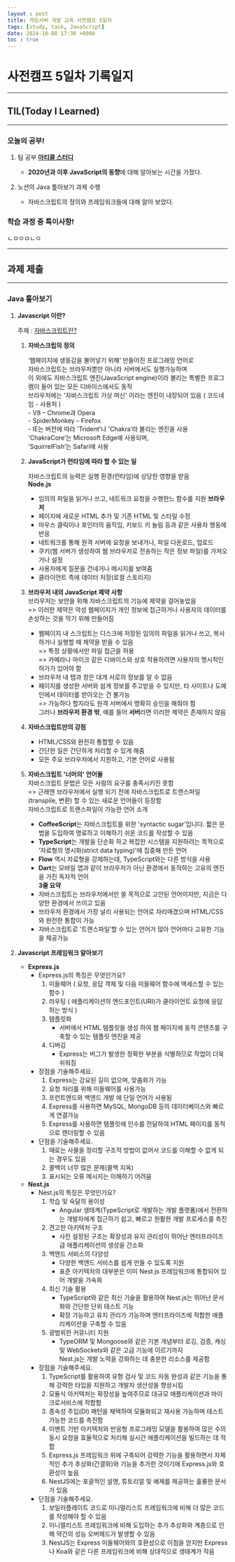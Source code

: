 ```yaml
---
layout : post
title: 게임서버 개발 교육 사전캠프 5일차
tags: [study, task, JavaScript]
date: 2024-10-08 17:30 +0900
toc : true
---
```


# 사전캠프 5일차 기록일지

---

## TIL(Today I Learned)

---

### 오늘의 공부!

1. 팀 공부 [**아티클 스터디**](https://www.notion.so/1196cbfc0b9380158553eb2fc556ad4e?pvs=4)
    - **2020년과 이후 JavaScript의 동향**에 대해 알아보는 시간을 가졌다.

2. 노션의 Java 톺아보기 과제 수행
    - 자바스크립트의 정의와 프레임워크들에 대해 알아 보았다.


### 학습 과정 중 특이사항!

ㄴㅁㅇㅁㄴㅇ

---

## 과제 제출

---

### Java 톺아보기

1. **Javascript 이란?**

    주제 : [자바스크립트란?](https://ko.javascript.info/intro)  

    1. **자바스크립의 정의**  

        ‘웹페이지에 생동감을 불어넣기 위해’ 만들어진 프로그래밍 언어로  
        자바스크립트는 브라우저뿐만 아니라 서버에서도 실행가능하며  
        이 외에도 자바스크립트 엔진(JavaScript engine)이라 불리는 특별한 프로그램이 들어 있는 모든 디바이스에서도 동작  
        브라우저에는 '자바스크립트 가상 머신' 이라는 엔진이 내장되어 있음 ( 코드네임 - 사용처 )  
            - V8 – Chrome과 Opera  
            - SpiderMonkey – Firefox  
            - IE는 버전에 따라 'Trident’나 'Chakra’라 불리는 엔진을 사용  
            'ChakraCore’는 Microsoft Edge에 사용되며,  
            'SquirrelFish’는 Safari에 사용  

    2. **JavaScript가 런타임에 따라 할 수 있는 일**  
  
        자바스크립트의 능력은 실행 환경(런타임)에 상당한 영향을 받음  
        **Node.js**
        - 임의의 파일을 읽거나 쓰고, 네트워크 요청을 수행한느 함수를 지원
        **브라우저**
        - 페이지에 새로운 HTML 추가 및 기존 HTML 및 스타일 수정
        - 마우스 클릭이나 포인터의 움직임, 키보드 키 눌림 등과 같은 사용자 행동에 반응
        - 네트워크를 통해 원격 서버에 요청을 보내거나, 파일 다운로드, 업로드
        - 쿠키(웹 서버가 생성하여 웹 브라우저로 전송하는 작은 정보 파일)를 가져오거나 설정
        - 사용자에게 질문을 건네거나 메시지를 보여줌
        - 클라이언트 측에 데이터 저장(로컬 스토리지)  
    3. **브라우저 내의 JavaScript 제약 사항**  
        브라우저는 보안을 위해 자바스크립트의 기능에 제약을 걸어놓았음  
        => 이러한 제약은 악성 웹페이지가 개인 정보에 접근하거나 사용자의 데이터를 손상하는 것을 막기 위해 만들어짐  
        - 웹페이지 내 스크립트는 디스크에 저장된 임의의 파일을 읽거나 쓰고, 복사하거나 실행할 때 제약을 받을 수 있음  
            => 특정 상황에서만 파일 접근을 허용  
            => 카메라나 마이크 같은 디바이스와 상호 작용하려면
            사용자의 명시적인 허가가 있어야 함  
        - 브라우저 내 탭과 창은 대개 서로의 정보를 알 수 없음  
        - 페이지를 생성한 서버와 쉽게 정보를 주고받을 수 있지만, 타 사이트나 도메인에서 데이터를 받아오는 건 불가능  
            => 가능하다 할지라도 원격 서버에서 명확히 승인을 해줘야 함  
        그러나 **브라우저 환경 밖**, 예를 들어 **서버**라면 이러한 제약은 존재하지 않음  
    4. **자바스크립트만의 강점**  
        - HTML/CSS와 완전히 통합할 수 있음
        - 간단한 일은 간단하게 처리할 수 있게 해줌
        - 모든 주요 브라우저에서 지원하고, 기본 언어로 사용됨  
    5. **자바스크립트 '너머의' 언어들**  
        자바스크립트 문법은 모든 사람의 요구를 충족시키진 못함  
        => 근래엔 브라우저에서 실행 되기 전에 자바스크립트로 트랜스파일(transpile, 변환) 할 수 있는 새로운 언어들이 등장함  
        자바스크립트로 트랜스파일이 가능한 언어 소개  
        - **CoffeeScript**는 자바스크립트를 위한 'syntactic sugar’입니다. 짧은 문법을 도입하여 명료하고 이해하기 쉬운 코드를 작성할 수 있음
        - **TypeScript**는 개발을 단순화 하고 복잡한 시스템을 지원하려는 목적으로 '자료형의 명시화(strict data typing)'에 집중해 만든 언어
        - **Flow** 역시 자료형을 강제하는데, TypeScript와는 다른 방식을 사용
        - **Dart**는 모바일 앱과 같이 브라우저가 아닌 환경에서 동작하는 고유의 엔진을 가진 독자적 언어  
    **3줄 요약**
        - 자바스크립트는 브라우저에서만 쓸 목적으로 고안된 언어이지만, 지금은 다양한 환경에서 쓰이고 있음
        - 브라우저 환경에서 가장 널리 사용되는 언어로 자리매겼으며 HTML/CSS와 완전한 통합이 가능
        - 자바스크립트로 '트랜스파일’할 수 있는 언어가 많아 언어마다 고유한 기능을 제공가능  
2. **Javascript 프레임워크 알아보기**
    - **Express.js**
        - Express.js의 특징은 무엇인가요?
            1. 미들웨어 ( 요청, 응답 객체 및 다음 미들웨어 함수에 액세스할 수 있는 함수 )
            2. 라우팅 ( 애플리케이션의 엔드포인트(URI)가 클라이언트 요청에 응답하는 방식 )
            3. 템플릿화 
                - 서버에서 HTML 템플릿을 생성 하여 웹 페이지에 동적 콘텐츠를 구축할 수 있는 템플릿 엔진을 제공
            4. 디버깅
                - Express는 버그가 발생한 정확한 부분을 식별하므로 작업이 더욱 쉬워짐  
        - 장점을 기술해주세요.
            1. Express는 강요된 길이 없으며, 맞춤화가 가능
            2. 요청 처리를 위해 미들웨어를 사용가능
            3. 프런트엔드와 백엔드 개발 에 단일 언어가 사용됨
            4. Express를 사용하면 MySQL, MongoDB 등의 데이터베이스와 빠르게 연결가능
            5. Express를 사용하면 템플릿에 인수를 전달하여 HTML 페이지를 동적으로 렌더링할 수 있음  
        - 단점을 기술해주세요.
            1. 때로는 사물을 정리할 구조적 방법이 없어서 코드를 이해할 수 없게 되는 경우도 있음
            2. 콜백이 너무 많은 문제(콜백 지옥)
            3. 표시되는 오류 메시지는 이해하기 어려움  
    - **Nest.js**
        - Nest.js의 특징은 무엇인가요?
            1. 학습 및 숙달의 용이성  
                - Angular 생태계(TypeScript로 개발하는 개발 플랫폼)에서 전환하는 개발자에게 접근하기 쉽고,
                빠르고 원활한 개발 프로세스를 촉진  
            2. 견고한 아키텍처 구조  
                - 사전 설정된 구조는 확장성과 유지 관리성이 뛰어난 엔터프라이즈급 애플리케이션의 생성을 간소화  
            3. 백엔드 서비스의 다양성
                - 다양한 백엔드 서비스를 쉽게 만들 수 있도록 지원  
                - 표준 아키텍처의 대부분은 이미 Nest.js 프레임워크에 통합되어 있어 개발을 가속화  
            4. 최신 기술 활용
                - TypeScript와 같은 최신 기술을 활용하여 Nest.js는 뛰어난 문서화와 간단한 단위 테스트 기능  
                - 확장 가능하고 유지 관리가 가능하며 엔터프라이즈에 적합한 애플리케이션을 구축할 수 있음  
            5. 광범위한 커뮤니티 지원
                - TypeORM 및 Mongoose와 같은 기본 개념부터 로깅, 검증, 캐싱 및 WebSockets와 같은 고급 기능에 이르기까지  
                Nest.js는 개발 노력을 강화하는 데 충분한 리소스를 제공함  
        - 장점을 기술해주세요.
            1. TypeScript를 활용하여 유형 검사 및 코드 자동 완성과 같은 기능을 통해 강력한 타입을 지원하고 개발자 생산성을 향상시킴
            2. 모듈식 아키텍처는 확장성을 높여주므로 대규모 애플리케이션과 마이크로서비스에 적합함
            3. 종속성 주입(DI) 패턴을 채택하여 모듈화되고 재사용 가능하며 테스트 가능한 코드를 촉진함
            4. 이벤트 기반 아키텍처와 반응형 프로그래밍 모델을 활용하여 많은 수의 동시 요청을 효율적으로 처리해 실시간 애플리케이션을 빌드하는 데 적합
            5. Express.js 프레임워크 위에 구축되어 강력한 기능을 활용하면서 자체적인 추가 추상화(간결화)와 기능을 추가한 것이기에 Express.js와 호환성이 높음
            6. NestJS에는 포괄적인 설명, 튜토리얼 및 예제를 제공하는 훌륭한 문서가 있음
        - 단점을 기술해주세요.
            1. 보일러플레이트 코드로 미니멀리스트 프레임워크에 비해 더 많은 코드를 작성해야 할 수 있음
            2. 미니멀리스트 프레임워크에 비해 도입하는 추가 추상화와 계층으로 인해 약간의 성능 오버헤드가 발생할 수 있음
            3. NestJS는 Express 미들웨어와의 호환성으로 이점을 얻지만 Express나 Koa와 같은 다른 프레임워크에 비해 상대적으로 생태계가 작음
